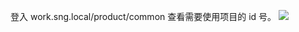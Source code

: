 登入 work.sng.local/product/common 查看需要使用项目的 id 号。
![](http://imgcache.tcecqpoc.fsphere.cn/image/main.qcloudimg.com/raw/53ef97175896792b2ddfb79d3928070a.png)